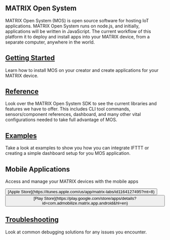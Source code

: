 <h2 style="padding-top:0;">MATRIX Open System</h2>

MATRIX Open System (MOS) is open source software for hosting IoT applications. MATRIX Open System runs on node.js, and initially, applications will be written in JavaScript. The current workflow of this platform it to deploy and install apps into your MATRIX device, from a separate computer, anywhere in the world.

## [Getting Started](getting-started)

Learn how to install MOS on your creator and create applications for your MATRIX device.

## [Reference](reference)

Look over the MATRIX Open System SDK to see the current libraries and features we have to offer. This includes CLI tool commands, sensors/component references, dashboard, and many other vital configurations needed to take full advantage of MOS.

## [Examples](examples)

Take a look at examples to show you how you can integrate IFTTT or creating a simple dashboard setup for you MOS application.

## Mobile Applications
Access and manage your MATRIX devices with the mobile apps

<button class="btn btn-outline-primary">
<i class="fa fa-apple"></i>
[Apple Store](https://itunes.apple.com/us/app/matrix-labs/id1164127495?mt=8)
</button>
<button class="btn btn-outline-primary">
<i class="fa fa-android"></i>
[Play Store](https://play.google.com/store/apps/details?id=com.admobilize.matrix.app.android&hl=en)
</button>

## [Troubleshooting](troubleshooting)
Look at common debugging solutions for any issues you encounter. 


<!-- Fundamentally, MATRIX OS applications logically connect hardware with machine learning abstractions. In this way, you can connect the output from a computer vision system to drive real-world behavior in the form of hardware signaling. You can also use third party API's and integrations, such as IFTTT to further customize your application, for yourself, or for end-users.

Read more at [Overview > Applications](applications.md) -->

<!-- MATRIX Open System (MOS) manages Javascript-based applications on MATRIX devices. 

Read more about [MATRIX Applications](overview/applications.md)

### Using MATRIX Open System

> MATRIX devices must be linked with your account to use MOS. If your MATRIX device starts with a pulsing blue light, MOS is installed and ready for [Bluetooth Pairing](getting-started/pairing). Otherwise, you can start from scratch with [Manual Installation & Registration](getting-started/installation/). -->

<!-- MOS devices and applications can be managed and observed via the [MATRIX Dashboard](http://dash.matrix.one), or via mobile apps on Android and iOS. 

To learn more about applications, tooling and the dashboard, start at [Overview](overview/index.md)

### Developing MATRIX Applications -->

<!-- > To develop on MOS, you should have some familiarity with JavaScript and how to do command line operations. See [Prerequisites](getting-started/prerequisites.md) for more details. 

First, install the [Command Line Tool](overview/cli.md) and register your device, either via CLI or mobile app. After your device is registered, the best place to start with developing MOS applications is [Hello World](getting-started/hello-world.md). This will get you familiar with the MOS application-device workflow.  -->

<!-- ### Continue
After the CLI is installed, visit [Next Steps](getting-started/next-steps.md) to get started with [examples](examples/index.md), or dive into the [reference](reference/index.md).

When you're done, you can [publish](overview/publishing.md) -->
